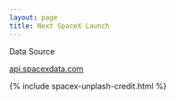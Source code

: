 ```yaml
---
layout: page
title: Next SpaceX Launch
---
```


<div id="root"></div>

<div class="data-source">
	<p class="data-source-heading">Data Source</p>
	<p><a href="https://api.spacexdata.com/v2/launches">api.spacexdata.com</a></p>
</div>

<div class="photo-credit">
	{% include spacex-unplash-credit.html %}
</div>

<script src="/next-spacex-launch/build/static/js/main.js"></script>